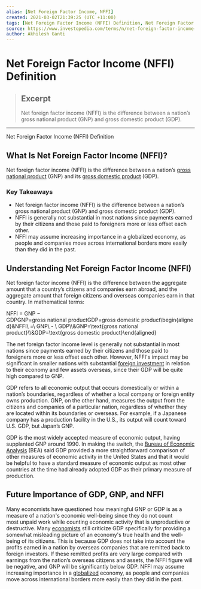 ```yaml
---
alias: [Net Foreign Factor Income, NFFI]
created: 2021-03-02T21:39:25 (UTC +11:00)
tags: [Net Foreign Factor Income (NFFI) Definition, Net Foreign Factor Income (NFFI) Definition]
source: https://www.investopedia.com/terms/n/net-foreign-factor-income-nffi.asp
author: Akhilesh Ganti
---
```


# Net Foreign Factor Income (NFFI) Definition

> ## Excerpt
> Net foreign factor income (NFFI) is the difference between a nation’s gross national product (GNP) and gross domestic product (GDP).

---

Net Foreign Factor Income (NFFI) Definition
## What Is Net Foreign Factor Income (NFFI)?

Net foreign factor income (NFFI) is the difference between a nation’s [gross national product](https://www.investopedia.com/terms/g/gnp.asp) (GNP) and its [gross domestic product](https://www.investopedia.com/terms/g/gdp.asp) (GDP).

### Key Takeaways

-   Net foreign factor income (NFFI) is the difference between a nation’s gross national product (GNP) and gross domestic product (GDP).
-   NFFI is generally not substantial in most nations since payments earned by their citizens and those paid to foreigners more or less offset each other.
-   NFFI may assume increasing importance in a globalized economy, as people and companies move across international borders more easily than they did in the past.

## Understanding Net Foreign Factor Income (NFFI)

Net foreign factor income (NFFI) is the difference between the aggregate amount that a country’s citizens and companies earn abroad, and the aggregate amount that foreign citizens and overseas companies earn in that country. In mathematical terms:

NFFI \= GNP − GDPGNP\=gross national productGDP\=gross domestic product\\begin{aligned}&NFFI\\ =\\ GNP\\ - \\ GDP\\\\&GNP=\\text{gross national product}\\\\&GDP=\\text{gross domestic product}\\end{aligned}

The net foreign factor income level is generally not substantial in most nations since payments earned by their citizens and those paid to foreigners more or less offset each other. However, NFFI's impact may be significant in smaller nations with substantial [foreign investment](https://www.investopedia.com/terms/f/foreign-investment.asp) in relation to their economy and few assets overseas, since their GDP will be quite high compared to GNP.

GDP refers to all economic output that occurs domestically or within a nation’s boundaries, regardless of whether a local company or foreign entity owns production. GNP, on the other hand, measures the output from the citizens and companies of a particular nation, regardless of whether they are located within its boundaries or overseas. For example, if a Japanese company has a production facility in the U.S., its output will count toward U.S. GDP, but Japan’s GNP.

GDP is the most widely accepted measure of economic output, having supplanted GNP around 1990. In making the switch, the [Bureau of Economic Analysis](https://www.investopedia.com/terms/b/bea.asp) (BEA) said GDP provided a more straightforward comparison of other measures of economic activity in the United States and that it would be helpful to have a standard measure of economic output as most other countries at the time had already adopted GDP as their primary measure of production.

## Future Importance of GDP, GNP, and NFFI

Many economists have questioned how meaningful GNP or GDP is as a measure of a nation's economic well-being since they do not count most unpaid work while counting economic activity that is unproductive or destructive. Many [economists](https://www.investopedia.com/terms/e/economist.asp) still criticize GDP specifically for providing a somewhat misleading picture of an economy's true health and the well-being of its citizens. This is because GDP does not take into account the profits earned in a nation by overseas companies that are remitted back to foreign investors. If these remitted profits are very large compared with earnings from the nation’s overseas citizens and assets, the NFFI figure will be negative, and GNP will be significantly below GDP. NFFI may assume increasing importance in a [globalized](https://www.investopedia.com/video/play/globalization/) economy, as people and companies move across international borders more easily than they did in the past.

